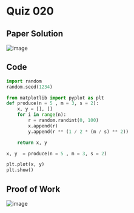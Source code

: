 # Quiz 020

## Paper Solution
![image](https://github.com/user-attachments/assets/df24a7bf-16ca-4d0f-93f7-d3d57ee999a4)

## Code
```.py
import random
random.seed(1234)

from matplotlib import pyplot as plt
def produce(n = 5 , m = 3, s = 2):
    x, y = [], []
    for i in range(n):
        r = random.randint(0, 100)
        x.append(r)
        y.append(r ** (1 / 2 * (m / s) ** 2))

    return x, y

x, y  = produce(n = 5 , m = 3, s = 2)

plt.plot(x, y)
plt.show()
```

## Proof of Work
![image](https://github.com/user-attachments/assets/9e4cd20f-5cae-4fde-9244-7334a0f8cdd5)
